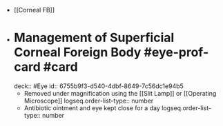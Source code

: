 - [[Corneal FB]]
- # Management of Superficial Corneal Foreign Body #eye-prof-card #card
  deck:: #Eye
  id:: 6755b9f3-d540-4dbf-8649-7c56dc1e94b5
	- Removed under magnification using the [[Slit Lamp]] or [[Operating Microscope]]
	  logseq.order-list-type:: number
	- Antibiotic ointment and eye kept close for a day
	  logseq.order-list-type:: number